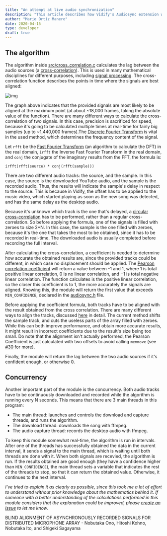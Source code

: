```yaml
---
title: "An attempt at live audio synchronization"
description: "This article describes how Vidify's Audiosync extension works"
author: "Mario Ortiz Manero"
date: 2020-04-15
type: developer
draft: true
---
```


## The algorithm

The algorithm inside
[src/cross\_correlation.c](https://github.com/marioortizmanero/vidify-audiosync/blob/master/src/cross_correlation.c)
calculates the lag between the audio sources (a
[cross-correlation](https://en.wikipedia.org/wiki/Cross-correlation)). This is
used in many mathematical disciplines for different purposes, including [signal
processing](https://en.wikipedia.org/wiki/Cross-correlation#Time_delay_analysis).
The cross-correlation function describes the points in time where the signals
are best aligned:

![img](images/cross_correlation.png)

The graph above indicates that the provided signals are most likely to be
aligned at the maximum point (at about ~18,000 frames, taking the absolute value
of the function). There are many different ways to calculate the
cross-correlation of two signals. In this case, precision is sacrificed for
speed, because it's going to be calculated multiple times at real-time for
fairly big samples (up to ~1,440,000 frames).The [Discrete Fourier
Transform](https://en.wikipedia.org/wiki/Fast_Fourier_transform) is vital in the
used method, which determines the frequency content of the signal.

Let `rfft` be the [Fast Fourier
Transform](https://en.wikipedia.org/wiki/Fast_Fourier_transform) (an algorithm
to calculate the DFT) in the real domain, `irfft` the Inverse Fast Fourier
Transform in the real domain, and `conj` the conjugate of the imaginary results
from the FFT, the formula is:

`irfft(rfft(source) * conj(rfft(sample)))`

There are two different audio tracks: the source, and the sample. In this case,
the source is the downloaded YouTube audio, and the sample is the recorded
audio. Thus, the results will indicate the sample's delay in respect to the
source. This is because in Vidify, the offset has to be applied to the music
video, which started playing as soon as the new song was detected, and has the
same delay as the desktop audio.

Because it's unknown which track is the one that's delayed, a [circular
cross-correlation](https://en.wikipedia.org/wiki/Discrete_Fourier_transform#Circular_convolution_theorem_and_cross-correlation_theorem)
has to be performed, rather than a regular cross-correlation. So before applying
the formula, one of the signals is filled with zeroes to size 2\*N. In this
case, the sample is the one filled with zeroes, because it's the one that takes
the most to be obtained, since it has to be recorded in real-time. The
downloaded audio is usually completed before recording the full interval.

After calculating the cross-correlation, a coefficient is needed to determine
how accurate the obtained results are, since the provided tracks could be
different, in which case no displacement should be applied. The [Pearson
correlation
coefficient](https://en.wikipedia.org/wiki/Pearson_correlation_coefficient#For_a_sample)
will return a value between -1 and 1, where 1 is total positive linear
correlation, 0 is no linear correlation, and −1 is total negative linear
correlation. The function calculates is the positive linear correlation, so the
closer this coefficient is to 1, the more accurately the signals are aligned.
Knowing this, the module will return the first value that exceeds
`MIN_CONFIDENCE`, declared in the
[audiosync.h](https://github.com/vidify/audiosync/blob/master/include/audiosync/audiosync.h)
file.

Before applying the coefficient formula, both tracks have to be aligned with the
result obtained from the cross correlation. There are many different ways to
align the tracks, discussed [here](https://github.com/vidify/audiosync/issues/6)
in detail. The current method shifts the sample track, and cuts the useless
parts of the array filled with zeroes. While this can both improve performance,
and obtain more accurate results, it might result in incorrect coefficients due
to the result's size being too small. Do note that the alignment isn't actually
performed, the Pearson Coefficient is just calculated with two offsets to avoid
calling `memmove` (see [#30](https://github.com/vidify/audiosync/issues/30) for
more).

Finally, the module will return the lag between the two audio sources if it's
confident enough, or otherwise 0.

## Concurrency

Another important part of the module is the concurrency. Both audio tracks have
to be continuously downloaded and recorded while the algorithm is running every
N seconds. This means that there are 3 main threads in this program:

* The main thread: launches and controls the download and capture threads, and
  runs the algorithm.
* The download thread: downloads the song with ffmpeg.
* The audio capture thread: records the desktop audio with ffmpeg.

To keep this module somewhat real-time, the algorithm is run in intervals. After
one of the threads has successfully obtained the data in the current interval,
it sends a signal to the main thread, which is waiting until both threads are
done with it. When both signals are recevied, the algorithm is run. If the
results obtained are good enough (they have a confidence higher than
`MIN_CONFIDENCE`), the main thread sets a variable that indicates the rest of
the threads to stop, so that it can return the obtained value. Otherwise, it
continues to the next interval.

*I've tried to explain it as clearly as possible, since this took me a lot of
effort to understand without prior knowledge about the mathematics behind it. If
someone with a better understanding of the calculations performed in this module
considers that the explanation could be improved, please [create an
issue](https://github.com/marioortizmanero/vidify-audiosync/issues) to let me
know.*

BLIND ALIGNMENT OF ASYNCHRONOUSLY RECORDED SIGNALS FOR DISTRIBUTED MICROPHONE
ARRAY - Nobutaka Ono, Hitoshi Kohno, Nobutaka Ito, and Shigeki Sagayama
